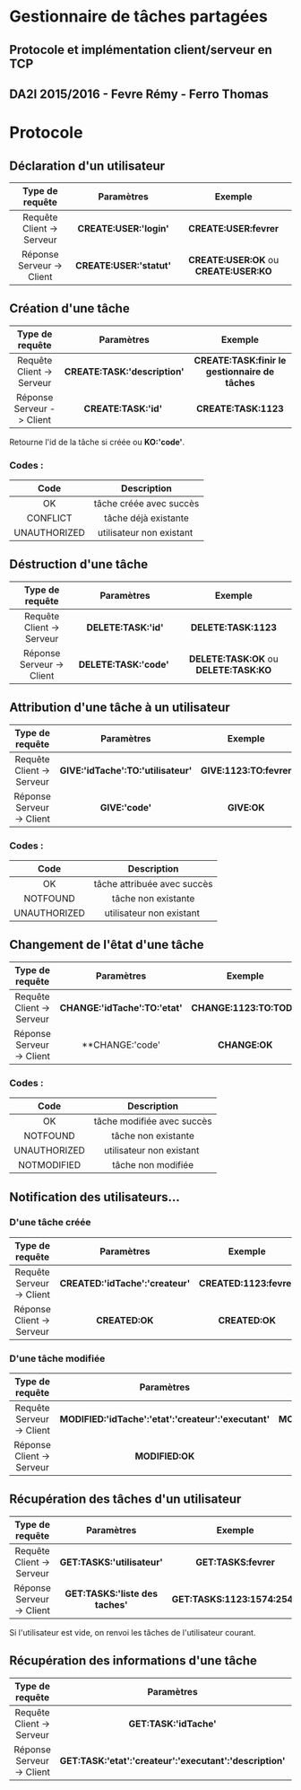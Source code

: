 # Gestionnaire de tâches partagées
## Protocole et implémentation client/serveur en TCP
## DA2I 2015/2016 - Fevre Rémy - Ferro Thomas

# Protocole

## Déclaration d'un utilisateur

| Type de requête | Paramètres | Exemple |
| :-: | :-:| :-: |
| Requête Client -> Serveur | **CREATE:USER:'login'** | **CREATE:USER:fevrer** |
| Réponse Serveur -> Client | **CREATE:USER:'statut'** | **CREATE:USER:OK** ou **CREATE:USER:KO** |

## Création d'une tâche

| Type de requête | Paramètres | Exemple |
| :-: | :-:| :-: |
| Requête Client -> Serveur | **CREATE:TASK:'description'** | **CREATE:TASK:finir le gestionnaire de tâches** |
| Réponse Serveur -> Client | **CREATE:TASK:'id'** | **CREATE:TASK:1123** |

Retourne l'id de la tâche si créée ou **KO:'code'**.

### Codes :

| Code | Description |
| :-: | :-:|
| OK | tâche créée avec succès |
| CONFLICT | tâche déjà existante |
| UNAUTHORIZED | utilisateur non existant |

## Déstruction d'une tâche

| Type de requête | Paramètres | Exemple |
| :-: | :-:| :-: |
| Requête Client -> Serveur | **DELETE:TASK:'id'** | **DELETE:TASK:1123** |
| Réponse Serveur -> Client | **DELETE:TASK:'code'** | **DELETE:TASK:OK** ou **DELETE:TASK:KO** |

## Attribution d'une tâche à un utilisateur

| Type de requête | Paramètres | Exemple |
| :-: | :-:| :-: |
| Requête Client -> Serveur | **GIVE:'idTache':TO:'utilisateur'** | **GIVE:1123:TO:fevrer** |
| Réponse Serveur -> Client | **GIVE:'code'** | **GIVE:OK** |

### Codes :

| Code | Description |
| :-: | :-:|
| OK | tâche attribuée avec succès |
| NOTFOUND | tâche non existante |
| UNAUTHORIZED | utilisateur non existant |

## Changement de l'êtat d'une tâche

| Type de requête | Paramètres | Exemple |
| :-: | :-:| :-: |
| Requête Client -> Serveur | **CHANGE:'idTache':TO:'etat'** | **CHANGE:1123:TO:TODO** |
| Réponse Serveur -> Client | **CHANGE:'code' | **CHANGE:OK** |

### Codes :

| Code | Description |
| :-: | :-:| 
| OK | tâche modifiée avec succès |
| NOTFOUND | tâche non existante |
| UNAUTHORIZED | utilisateur non existant |
| NOTMODIFIED | tâche non modifiée |

## Notification des utilisateurs...

### D'une tâche créée

| Type de requête | Paramètres | Exemple |
| :-: | :-:| :-: |
| Requête Serveur -> Client | **CREATED:'idTache':'createur'** | **CREATED:1123:fevrer** |
| Réponse Client -> Serveur | **CREATED:OK** | **CREATED:OK** |

### D'une tâche modifiée

| Type de requête | Paramètres | Exemple |
| :-: | :-:| :-: |
| Requête Serveur -> Client | **MODIFIED:'idTache':'etat':'createur':'executant'** | **MODIFIED:1123:TODO:fevrer:ferrot** |
| Réponse Client -> Serveur | **MODIFIED:OK** | **MODIFIED:OK** |

## Récupération des tâches d'un utilisateur

| Type de requête | Paramètres | Exemple |
| :-: | :-:| :-: |
| Requête Client -> Serveur | **GET:TASKS:'utilisateur'** | **GET:TASKS:fevrer**  |
| Réponse Serveur -> Client | **GET:TASKS:'liste des taches'** | **GET:TASKS:1123:1574:2546**  |

Si l'utilisateur est vide, on renvoi les tâches de l'utilisateur courant.

## Récupération des informations d'une tâche

| Type de requête | Paramètres | Exemple |
| :-: | :-:| :-: |
| Requête Client -> Serveur | **GET:TASK:'idTache'** | **GET:TASKS:1123**  |
| Réponse Serveur -> Client | **GET:TASK:'etat':'createur':'executant':'description'** | **GET:TASK:TODO:fevrer:ferrot:finir le gestionnaire de tâches**  |
